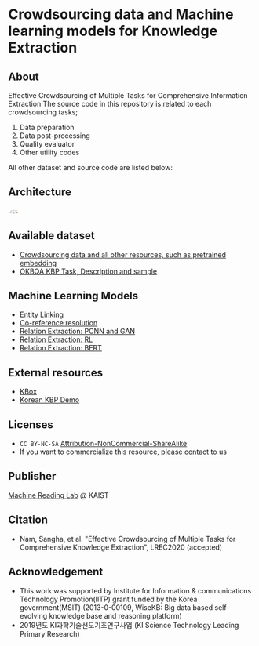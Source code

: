 # Crowdsourcing data and Machine learning models for Knowledge Extraction

## About
Effective Crowdsourcing of Multiple Tasks for Comprehensive Information Extraction
The source code in this repository is related to each crowdsourcing tasks;
1) Data preparation
2) Data post-processing
3) Quality evaluator
4) Other utility codes

All other dataset and source code are listed below:

## Architecture
<img src="./image/proc.png" alt="proc" style="width:20px;"/>

## Available dataset
* [Crowdsourcing data and all other resources, such as pretrained embedding](https://figshare.com/s/7367aeca244efae03068)
* [OKBQA KBP Task, Description and sample](https://github.com/machinereading/okbqa-7-task4)

## Machine Learning Models
* [Entity Linking](https://github.com/machinereading/eld-2018)
* [Co-reference resolution](https://github.com/machinereading/CR)
* [Relation Extraction: PCNN and GAN](https://github.com/machinereading/re-gan)
* [Relation Extraction: RL](https://github.com/machinereading/re-RL-Crowd)
* [Relation Extraction: BERT](https://github.com/machinereading/bert-ko-re/)

## External resources
* [KBox](http://kbox.kaist.ac.kr)
* [Korean KBP Demo](https://github.com/machinereading/wisekb-demo)

## Licenses
* `CC BY-NC-SA` [Attribution-NonCommercial-ShareAlike](https://creativecommons.org/licenses/by-nc-sa/2.0/)
* If you want to commercialize this resource, [please contact to us](http://mrlab.kaist.ac.kr/contact)

## Publisher
[Machine Reading Lab](http://mrlab.kaist.ac.kr/) @ KAIST

## Citation
* Nam, Sangha, et al. "Effective Crowdsourcing of Multiple Tasks for Comprehensive Knowledge Extraction", LREC2020 (accepted)

## Acknowledgement
* This work was supported by Institute for Information & communications Technology Promotion(IITP) grant funded by the Korea government(MSIT) (2013-0-00109, WiseKB: Big data based self-evolving knowledge base and reasoning platform)
* 2019년도 KI과학기술선도기초연구사업 (KI Science Technology Leading Primary Research)
